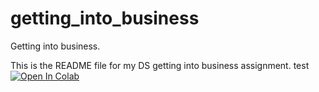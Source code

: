 # getting_into_business
Getting into business.

This is the README file for my DS getting into business assignment.
test
[![Open In Colab](https://colab.research.google.com/assets/colab-badge.svg)](https://github.com/Getting_into_Business_Capstone_Deliverable.ipynb)
